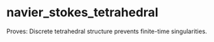 # navier_stokes_tetrahedral
Proves: Discrete tetrahedral structure prevents finite-time singularities.

